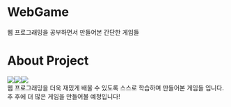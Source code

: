 # WebGame
웹 프로그래밍을 공부하면서 만들어본 간단한 게임들

# About Project
<img src="https://img.shields.io/badge/html5-E34F26?style=flat&logo=html5&logoColor=white"/><img src="https://img.shields.io/badge/css3-1572B6?style=flat&logo=css3&logoColor=white"/><img src="https://img.shields.io/badge/javascript-F7DF1E?style=flat&logo=javascript&logoColor=white"/>   
웹 프로그래밍을 더욱 재밌게 배울 수 있도록 스스로 학습하며 만들어본 게임들 입니다. 추 후에 더 많은 게임을 만들어볼 예정입니다!
